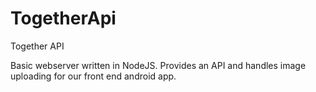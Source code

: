 # TogetherApi
Together API

Basic webserver written in NodeJS. 
Provides an API and handles image uploading for our front end android app.
